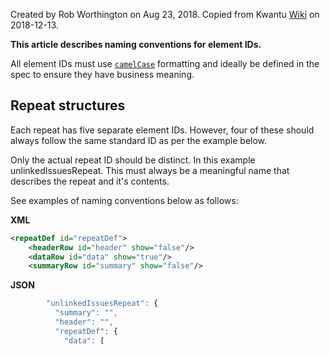 Created by Rob Worthington on Aug 23, 2018. Copied from Kwantu [Wiki](http://w.kwantu.net/display/CON/How+to+follow+naming+conventions+for+element+IDs) on 2018-12-13.

**This article describes naming conventions for element IDs.**

All element IDs must use [`camelCase`](https://www.quora.com/What-is-the-difference-between-Pascal-Case-and-Camel-Case) formatting and ideally be defined in the spec to ensure they have business meaning.  

## Repeat structures

Each repeat has five separate element IDs.  However, four of these should always follow the same standard ID as per the example below.

Only the actual repeat ID should be distinct.  In this example unlinkedIssuesRepeat. This must always be a meaningful name that describes the repeat and it's contents.

See examples of naming conventions below as follows:

**XML**
```XML
<repeatDef id="repeatDef">
    <headerRow id="header" show="false"/>
    <dataRow id="data" show="true"/>
    <summaryRow id="summary" show="false"/>
```
**JSON**
```javascript
        "unlinkedIssuesRepeat": {
          "summary": "",
          "header": "",
          "repeatDef": {
            "data": [
```